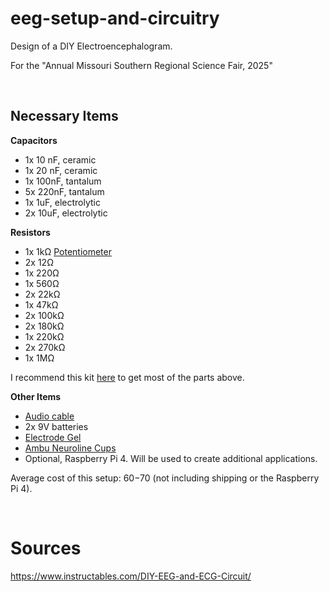 # eeg-setup-and-circuitry
Design of a DIY Electroencephalogram.

For the "Annual Missouri Southern Regional Science Fair, 2025"

<br>

## Necessary Items

<b>Capacitors</b>
- 1x 10 nF, ceramic
- 1x 20 nF, ceramic
- 1x 100nF, tantalum
- 5x 220nF, tantalum
- 1x 1uF, electrolytic
- 2x 10uF, electrolytic

<b>Resistors</b>
- 1x 1kΩ [Potentiometer](https://www.digikey.com/en/products/detail/3362P-1-102LF/3362P-102LF-ND/1088411)
- 2x 12Ω
- 1x 220Ω
- 1x 560Ω
- 2x 22kΩ
- 1x 47kΩ
- 2x 100kΩ
- 2x 180kΩ
- 1x 220kΩ
- 2x 270kΩ
- 1x 1MΩ

I recommend this kit [here](https://www.temu.com/-diy--kit---electronic-diy-kit-with-830-tie---for-arduino-r3-with-box-g-601099557582257.html?top_gallery_url=https%3A%2F%2Fimg.kwcdn.com%2Fproduct%2Ffancy%2Fa83c7c5e-97b9-4aaa-aa48-0ed6fc665b7d.jpg&spec_gallery_id=2121861382&share_token=FH7a58p7TnH56VqfPLVNsLZYtQgscPyzD8-dDWMxBWpMrj-4rj3PURj8zKNBTbACvUaMK69FhU_Gu9N_fr04dMvWLCHYLS1L6LVo9as-9Uc2zYTIYedG38tKPCnq8atN&_x_vst_scene=adg&_x_ads_sub_channel=shopping&_x_ns_prz_type=-1&_x_ns_sku_id=17592385056225&_x_ns_gid=601099557582257&_x_ads_channel=google&_x_gmc_account=647900107&_x_login_type=Google&_x_ads_account=1919904652&_x_ads_set=21793035563&_x_ads_id=170229790242&_x_ads_creative_id=716409130519&_x_ns_source=g&_x_ns_gclid=Cj0KCQiAuou6BhDhARIsAIfgrn5nx91a6zUXxFRhGOIKuR1Sym9xwuMoK5ZbnMUrh4hR19y3_S8wU6EaAomnEALw_wcB&_x_ns_placement=&_x_ns_match_type=&_x_ns_ad_position=&_x_ns_product_id=17592385056225&_x_ns_target=&_x_ns_devicemodel=&_x_ns_wbraid=Cj8KCQiAl4a6BhD0ARIuAOFbxqDG7J3xnKyOjQCZ-563J4ObeHVpad0EK6s6BWoDyNBjD-nTi_Jx9z683BoC01E&_x_ns_gbraid=0AAAAAo4mICGra0s5HMG23iF8FhbpVh-3T&_x_ns_targetid=pla-535945525583&refer_page_name=kuiper&refer_page_id=13554_1732489970085_s10y0wd6oc&refer_page_sn=13554&_x_sessn_id=spjgzexk7g) to get most of the parts above.

<b>Other Items</b>
- [Audio cable](https://www.amazon.com/Cables-Unlimited-AUD-1100-06-6-Feet-Stereo/dp/B000SE6IV8/ref=pd_sbs_t_7)
- 2x 9V batteries
- [Electrode Gel](https://www.google.com/search?q=electrode+gel&rlz=1C1CHBD_enUS1035US1035&oq=electrode+gel&gs_lcrp=EgZjaHJvbWUqDggAEEUYJxg7GIAEGIoFMg4IABBFGCcYOxiABBiKBTIGCAEQRRhAMgYIAhAjGCcyBwgDEAAYgAQyDwgEEC4YFBiHAhiABBjlBDIGCAUQRRg8MgYIBhBFGDwyBggHEEUYPNIBCDM5MDNqMGo3qAIAsAIA&sourceid=chrome&ie=UTF-8)
- [Ambu Neuroline Cups](https://www.ebay.com/itm/226350201606?chn=ps&norover=1&mkevt=1&mkrid=711-117182-37290-0&mkcid=2&mkscid=101&itemid=226350201606&targetid=2295557531710&device=c&mktype=pla&googleloc=9023738&poi=&campaignid=21404249913&mkgroupid=173029508828&rlsatarget=pla-2295557531710&abcId=9450098&merchantid=6296724&gad_source=4&gclid=CjwKCAiAl4a6BhBqEiwAqvrquhBjFKVhgbAvTBBYwRt4psUDDvCicxy6tSvAFTe5ufQr4nJ-N8DzLhoCr5UQAvD_BwE)
- Optional, Raspberry Pi 4. Will be used to create additional applications.

Average cost of this setup: $60-$70 (not including shipping or the Raspberry Pi 4).

<br>

# Sources
https://www.instructables.com/DIY-EEG-and-ECG-Circuit/
